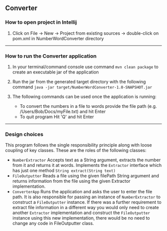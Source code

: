 Converter
------------------------------------------------------------------------------------------------------------------------
### How to open project in Intellij

1) Click on File -> New -> Project from existing sources -> double-click on pom.xml in NumberWordConverter directory
------------------------------------------------------------------------------------------------------------------------
### How to run the Converter application

1) In your terminal/command console use command `mvn clean package` to create an executable jar of the application

2) Run the jar from the generated target directory with the following command
   `java -jar target/NumberWordConverter-1.0-SNAPSHOT.jar`

3) The following commands can be used once the application is running:

    * To convert the numbers in a file to words provide the file path (e.g. /Users/Bob/Docs/myFile.txt) and hit Enter
    * To quit program Hit 'Q' and hit Enter
------------------------------------------------------------------------------------------------------------------------
### Design choices

This program follows the single responsibility principle along with loose coupling of key classes. These are the roles of the following 
classes: 

* `NumberExtractor` Accepts text as a String argument, extracts the number from it and returns it at words. Implements 
the `Extractor` interface which has just one method `String extract(String text)`
* `FileOutputter` Reads a file using the given filePath String argument and returns information from the file using the 
given Extractor implementation.
* `ConverterApp` Runs the application and asks the user to enter the file path. It is also responsible for passing an 
instance of `NumberExtractor` to construct a `FileOutputter` instance. If there was a further requirement to extract 
file information in a different way you would only need to create another `Extractor` implementation and construct the
`FileOutputter` instance using this new implementation, there would be no need to change any code in FileOutputter class.   